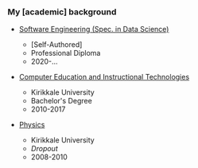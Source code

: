 ### My \[academic\] background

- [Software Engineering (Spec. in Data Science)](/diploma)

  - \[Self-Authored\]
  - Professional Diploma
  - 2020-...

- [Computer Education and Instructional Technologies](https://bote.kku.edu.tr/)

  - Kirikkale University
  - Bachelor's Degree
  - 2010-2017

- [Physics](https://fizik.kku.edu.tr/)

  - Kirikkale University
  - _Dropout_
  - 2008-2010
